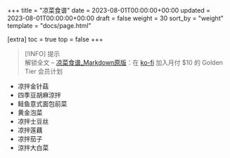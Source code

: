 +++
title = "凉菜食谱"
date = 2023-08-01T00:00:00+00:00
updated = 2023-08-01T00:00:00+00:00
draft = false
weight = 30
sort_by = "weight"
template = "docs/page.html"

[extra]
toc = true
top = false
+++

>[!INFO] 提示  
> 解锁全文 – [凉菜食谱_Markdown原版](https://ko-fi.com/post/%E5%87%89%E8%8F%9C%E9%A3%9F%E8%B0%B1Markdown%E5%8E%9F%E7%89%88-R6R1JY6FT)：在 [ko-fi](https://ko-fi.com/crabcracker) 加入月付 $10 的 Golden Tier 会员计划

- 凉拌金针菇
- 四季豆胡麻涼拌
- 鲑鱼意式面包前菜
- 黄金泡菜
- 凉拌士豆丝
- 凉拌莲藕
- 凉拌茄子
- 涼拌大白菜
